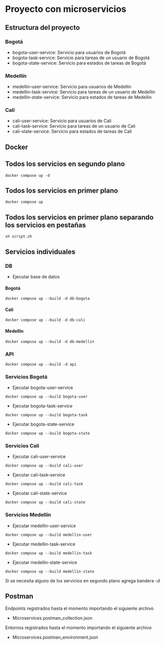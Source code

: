 # Proyecto con microservicios

## Estructura del proyecto

### Bogotá

- bogota-user-service: Servicio para usuarios de Bogotá
- bogota-task-service: Servicio para tareas de un usuario de Bogotá
- bogota-state-service: Servicio para estados de tareas de Bogotá

### Medellín

- medellin-user-service: Servicio para usuarios de Medellín
- medellin-task-service: Servicio para tareas de un usuario de Medellín
- medellin-state-service: Servicio para estados de tareas de Medellín

### Cali

- cali-user-service: Servicio para usuarios de Cali
- cali-task-service: Servicio para tareas de un usuario de Cali
- cali-state-service: Servicio para estados de tareas de Cali

## Docker

## Todos los servicios en segundo plano

```
docker compose up -d
```
## Todos los servicios en primer plano

```
docker compose up
```
## Todos los servicios en primer plano separando los servicios en pestañas

```
sh script.sh
```

## Servicios individuales

### DB

- Ejecutar base de datos

#### Bogotá

```
docker compose up --build -d db-bogota
```
#### Cali

```
docker compose up --build -d db-cali
```

#### Medellín

```
docker compose up --build -d db-medellin
```

### API

```
docker compose up --build -d api
```

### Servicios Bogotá

- Ejecutar bogota-user-service

```
docker compose up --build bogota-user
```

- Ejecutar bogota-task-service

```
docker compose up --build bogota-task
```

- Ejecutar bogota-state-service

```
docker compose up --build bogota-state
```
### Servicios Cali

- Ejecutar cali-user-service

```
docker compose up --build cali-user
```

- Ejecutar cali-task-service

```
docker compose up --build cali-task
```

- Ejecutar cali-state-service

```
docker compose up --build cali-state
```

### Servicios Medellín

- Ejecutar medellin-user-service

```
docker compose up --build medellin-user
```

- Ejecutar medellin-task-service

```
docker compose up --build medellin-task
```

- Ejecutar medellin-state-service

```
docker compose up --build medellin-state
```

Si se necesita alguno de los servicios en segundo plano agrega bandera _-d_

## Postman

Endpoints registrados hasta el momento importando el siguiente archivo

- Microservices.postman_collection.json

Entornos registrados hasta el momento importando el siguiente archivo

- Microservices.postman_environment.json